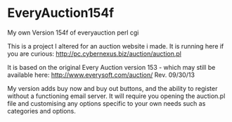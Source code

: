 # EveryAuction154f
My own Version 154f of everyauction perl cgi

This is a project I altered for an auction website i made.
It is running here if you are curious:
http://pc.cybernexus.biz/auction/auction.pl

It is based on the original Every Auction version 153 - which may still be 
available here: 
http://www.everysoft.com/auction/
Rev. 09/30/13

My version adds buy now and buy out buttons, and the ability to register without 
a functioning email server.  It will require you opening the auction.pl file and
customising any options specific to your own needs such as categories and options.
